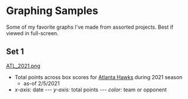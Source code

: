 # Graphing Samples
Some of my favorite graphs I've made from assorted projects. Best if viewed in full-screen.

## Set 1

[ATL_2021.png](https://github.com/atamalu/graphing_samples/blob/main/ATL_2021.png)
  * Total points across box scores for [Atlanta Hawks](https://www.basketball-reference.com/teams/ATL/2021.html) during 2021 season
    * as-of 2/5/2021
  * *x-axis:* date --- *y-axis:* total points --- *color:* team or opponent
